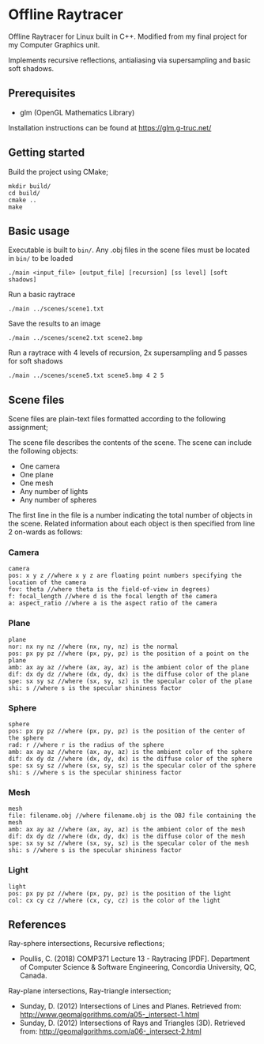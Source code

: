 # Offline Raytracer
Offline Raytracer for Linux built in C++. Modified from my final project for my Computer Graphics unit.

Implements recursive reflections, antialiasing via supersampling and basic soft shadows.

## Prerequisites

* glm (OpenGL Mathematics Library)

Installation instructions can be found at https://glm.g-truc.net/

## Getting started

Build the project using CMake;

    mkdir build/
    cd build/
    cmake ..
    make


## Basic usage

Executable is built to `bin/`. Any .obj files in the scene files must be located in `bin/` to be loaded

    ./main <input_file> [output_file] [recursion] [ss level] [soft shadows]

Run a basic raytrace

    ./main ../scenes/scene1.txt

Save the results to an image

    ./main ../scenes/scene2.txt scene2.bmp

Run a raytrace with 4 levels of recursion, 2x supersampling and 5 passes for soft shadows

    ./main ../scenes/scene5.txt scene5.bmp 4 2 5


## Scene files

Scene files are plain-text files formatted according to the following assignment;

The scene file describes the contents of the scene. The scene can include the following objects: 
* One camera
* One plane
* One mesh
* Any number of lights
* Any number of spheres

The first line in the file is a number indicating the total number of objects in the scene. Related information about each object is then specified from line 2 on-wards as follows:

### Camera
```
camera
pos: x y z //where x y z are floating point numbers specifying the location of the camera
fov: theta //where theta is the field-of-view in degrees)
f: focal_length //where d is the focal length of the camera
a: aspect_ratio //where a is the aspect ratio of the camera
```
### Plane
```
plane
nor: nx ny nz //where (nx, ny, nz) is the normal
pos: px py pz //where (px, py, pz) is the position of a point on the plane
amb: ax ay az //where (ax, ay, az) is the ambient color of the plane
dif: dx dy dz //where (dx, dy, dx) is the diffuse color of the plane
spe: sx sy sz //where (sx, sy, sz) is the specular color of the plane
shi: s //where s is the specular shininess factor
```

### Sphere
```
sphere
pos: px py pz //where (px, py, pz) is the position of the center of the sphere
rad: r //where r is the radius of the sphere
amb: ax ay az //where (ax, ay, az) is the ambient color of the sphere
dif: dx dy dz //where (dx, dy, dx) is the diffuse color of the sphere
spe: sx sy sz //where (sx, sy, sz) is the specular color of the sphere
shi: s //where s is the specular shininess factor
```

### Mesh
```
mesh
file: filename.obj //where filename.obj is the OBJ file containing the mesh
amb: ax ay az //where (ax, ay, az) is the ambient color of the mesh
dif: dx dy dz //where (dx, dy, dx) is the diffuse color of the mesh
spe: sx sy sz //where (sx, sy, sz) is the specular color of the mesh
shi: s //where s is the specular shininess factor
```

### Light
```
light
pos: px py pz //where (px, py, pz) is the position of the light
col: cx cy cz //where (cx, cy, cz) is the color of the light
```

## References
Ray-sphere intersections, Recursive reflections;
* Poullis, C. (2018) COMP371 Lecture 13 - Raytracing [PDF]. Department of Computer Science & Software Engineering, Concordia University, QC, Canada.

Ray-plane intersections, Ray-triangle intersection;
* Sunday, D. (2012) Intersections of Lines and Planes. Retrieved from: http://www.geomalgorithms.com/a05-_intersect-1.html
* Sunday, D. (2012) Intersections of Rays and Triangles (3D). Retrieved from: http://geomalgorithms.com/a06-_intersect-2.html
